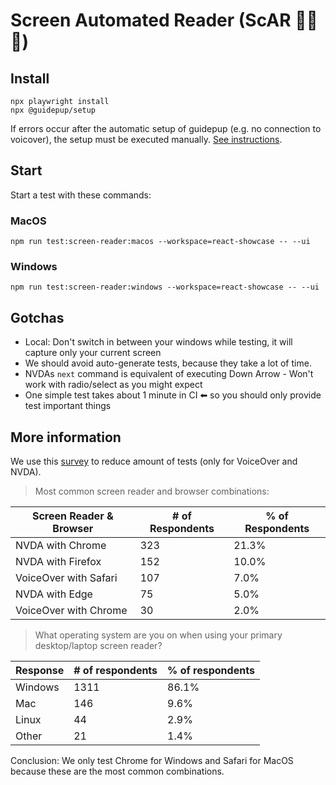 # Screen Automated Reader (ScAR 🦁🔥💀)

## Install

```shell
npx playwright install
npx @guidepup/setup
```

If errors occur after the automatic setup of guidepup (e.g. no connection to voicover), the setup must be executed manually. [See instructions](https://www.guidepup.dev/docs/guides/manual-voiceover-setup).

## Start

Start a test with these commands:

### MacOS

```shell
npm run test:screen-reader:macos --workspace=react-showcase -- --ui
```

### Windows

```shell
npm run test:screen-reader:windows --workspace=react-showcase -- --ui
```

## Gotchas

-   Local: Don't switch in between your windows while testing, it will capture only your current screen
-   We should avoid auto-generate tests, because they take a lot of time.
-   NVDAs `next` command is equivalent of executing Down Arrow - Won't work with radio/select as you might expect
-   One simple test takes about 1 minute in CI ⬅ so you should only provide test important things

## More information

We use this [survey](https://webaim.org/projects/screenreadersurvey10/) to reduce amount of tests (only for VoiceOver and NVDA).

> Most common screen reader and browser combinations:

| Screen Reader & Browser | # of Respondents | % of Respondents |
| ----------------------- | ---------------- | ---------------- |
| NVDA with Chrome        | 323              | 21.3%            |
| NVDA with Firefox       | 152              | 10.0%            |
| VoiceOver with Safari   | 107              | 7.0%             |
| NVDA with Edge          | 75               | 5.0%             |
| VoiceOver with Chrome   | 30               | 2.0%             |

> What operating system are you on when using your primary desktop/laptop screen reader?

| Response | # of respondents | % of respondents |
| -------- | ---------------- | ---------------- |
| Windows  | 1311             | 86.1%            |
| Mac      | 146              | 9.6%             |
| Linux    | 44               | 2.9%             |
| Other    | 21               | 1.4%             |

Conclusion: We only test Chrome for Windows and Safari for MacOS because these are the most common combinations.
